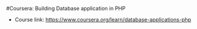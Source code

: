 #Coursera: Building Database application in PHP
- Course link: https://www.coursera.org/learn/database-applications-php


